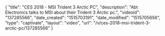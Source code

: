 {
    "title": "CES 2018 - MSI Trident 3 Arctic PC",
    "description": "Abt Electronics talks to MSI about their Trident 3 Arctic pc.",
    "videoid": "137285566",
    "date_created": "1515703191",
    "date_modified": "1515705656",
    "type": "captivate",
    "layout": "video",
    "url": "\/v\/ces-2018-msi-trident-3-arctic-pc\/137285566"
}